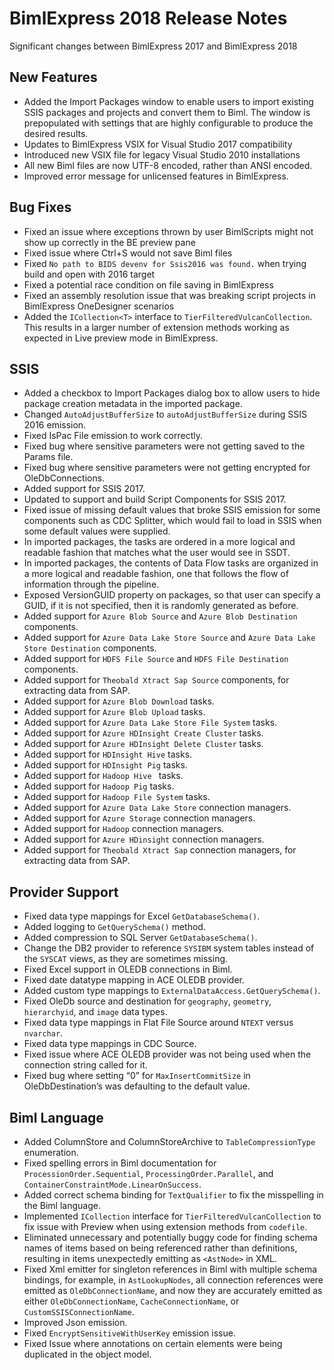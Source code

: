 # BimlExpress 2018 Release Notes

Significant changes between BimlExpress 2017 and BimlExpress 2018

## New Features

* Added the Import Packages window to enable users to import existing SSIS packages and projects and convert them to Biml.
    The window is prepopulated with settings that are highly configurable to produce the desired results.
* Updates to BimlExpress VSIX for Visual Studio 2017 compatibility
* Introduced new VSIX file for legacy Visual Studio 2010 installations
* All new Biml files are now UTF-8 encoded, rather than ANSI encoded.
* Improved error message for unlicensed features in BimlExpress.

## Bug Fixes

* Fixed an issue where exceptions thrown by user BimlScripts might not show up correctly in the BE preview pane
* Fixed issue where Ctrl+S would not save Biml files
* Fixed `No path to BIDS devenv for Ssis2016 was found.` when trying build and open with 2016 target
* Fixed a potential race condition on file saving in BimlExpress
* Fixed an assembly resolution issue that was breaking script projects in BimlExpress OneDesigner scenarios
* Added the `ICollection<T>` interface to `TierFilteredVulcanCollection`. This results in a larger number of extension methods working as expected in Live preview mode in BimlExpress.

## SSIS

* Added a checkbox to Import Packages dialog box to allow users to hide package creation metadata in the imported package.
* Changed `AutoAdjustBufferSize` to `autoAdjustBufferSize` during SSIS 2016 emission.
* Fixed IsPac File emission to work correctly.
* Fixed bug where sensitive parameters were not getting saved to the Params file.
* Fixed bug where sensitive parameters were not getting encrypted for OleDbConnections.
* Added support for SSIS 2017.
* Updated to support and build Script Components for SSIS 2017.
* Fixed issue of missing default values that broke SSIS emission for some components such as CDC Splitter, which would fail to load in SSIS when some default values were supplied.
* In imported packages, the tasks are ordered in a more logical and readable fashion that matches what the user would see in SSDT.
* In imported packages, the contents of Data Flow tasks are organized in a more logical and readable fashion, one that follows the flow of information through the pipeline.
* Exposed VersionGUID property on packages, so that user can specify a GUID, if it is not specified, then it is randomly generated as before.
* Added support for `Azure Blob Source` and `Azure Blob Destination` components.
* Added support for `Azure Data Lake Store Source` and `Azure Data Lake Store Destination` components.
* Added support for `HDFS File Source` and `HDFS File Destination` components.
* Added support for `Theobald Xtract Sap Source` components, for extracting data from SAP.
* Added support for `Azure Blob Download` tasks.
* Added support for `Azure Blob Upload` tasks.
* Added support for `Azure Data Lake Store File System` tasks.
* Added support for `Azure HDInsight Create Cluster` tasks.
* Added support for `Azure HDInsight Delete Cluster` tasks.
* Added support for `HDInsight Hive` tasks.
* Added support for `HDInsight Pig` tasks.
* Added support for `Hadoop Hive ` tasks.
* Added support for `Hadoop Pig` tasks.
* Added support for `Hadoop File System` tasks.
* Added support for `Azure Data Lake Store` connection managers.
* Added support for `Azure Storage` connection managers.
* Added support for `Hadoop` connection managers.
* Added support for `Azure HDinsight` connection managers.
* Added support for `Theobald Xtract Sap` connection managers, for extracting data from SAP.

## Provider Support

* Fixed data type mappings for Excel `GetDatabaseSchema()`.
* Added logging to `GetQuerySchema()` method.
* Added compression to SQL Server `GetDatabaseSchema()`.
* Change the DB2 provider to reference `SYSIBM` system tables instead of the `SYSCAT` views, as they are sometimes missing.
* Fixed Excel support in OLEDB connections in Biml.
* Fixed date datatype mapping in ACE OLEDB provider.
* Added custom type mappings to `ExternalDataAccess.GetQuerySchema()`.
* Fixed OleDb source and destination for `geography`, `geometry`, `hierarchyid`, and `image` data types.
* Fixed data type mappings in Flat File Source around `NTEXT` versus `nvarchar`.
* Fixed data type mappings in CDC Source.
* Fixed issue where ACE OLEDB provider was not being used when the connection string called for it.
* Fixed bug where setting “0” for `MaxInsertCommitSize` in OleDbDestination’s was defaulting to the default value. 

## Biml Language

* Added ColumnStore and ColumnStoreArchive to `TableCompressionType` enumeration.
* Fixed spelling errors in Biml documentation for `ProcessionOrder.Sequential`, `ProcessingOrder.Parallel`, and `ContainerConstraintMode.LinearOnSuccess`.
* Added correct schema binding for `TextQualifier` to fix the misspelling in the Biml language.
* Implemented `ICollection` interface for `TierFilteredVulcanCollection` to fix issue with Preview when using extension methods from `codefile`.
* Eliminated unnecessary and potentially buggy code for finding schema names of items based on being referenced rather than definitions, resulting in items unexpectedly emitting as `<AstNode>` in XML.
* Fixed Xml emitter for singleton references in Biml with multiple schema bindings, for example, in `AstLookupNodes`, all connection references were emitted as `OleDbConnectionName`, and now they are accurately emitted as either `OleDbConnectionName`, `CacheConnectionName`, or `CustomSSISConnectionName`.
* Improved Json emission.
* Fixed `EncryptSensitiveWithUserKey` emission issue.
* Fixed Issue where annotations on certain elements were being duplicated in the object model.
